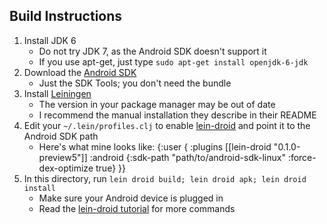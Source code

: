 ## Build Instructions

1. Install JDK 6
	- Do not try JDK 7, as the Android SDK doesn't support it
	- If you use apt-get, just type `sudo apt-get install openjdk-6-jdk`
2. Download the [Android SDK](http://developer.android.com/sdk/index.html)
	- Just the SDK Tools; you don't need the bundle
3. Install [Leiningen](https://github.com/technomancy/leiningen)
	- The version in your package manager may be out of date
	- I recommend the manual installation they describe in their README
4. Edit your `~/.lein/profiles.clj` to enable [lein-droid](https://github.com/alexander-yakushev/lein-droid) and point it to the Android SDK path
	- Here's what mine looks like:
    {:user {
        :plugins [[lein-droid "0.1.0-preview5"]]
        :android {:sdk-path "path/to/android-sdk-linux" :force-dex-optimize true}
    }}
5. In this directory, run `lein droid build; lein droid apk; lein droid install`
	- Make sure your Android device is plugged in
	- Read the [lein-droid tutorial](https://github.com/alexander-yakushev/lein-droid/wiki/Tutorial) for more commands
